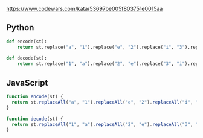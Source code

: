 https://www.codewars.com/kata/53697be005f803751e0015aa

## Python
```python
def encode(st):
    return st.replace("a", "1").replace("e", "2").replace("i", "3").replace("o", "4").replace("u", "5")
    
def decode(st):
    return st.replace("1", "a").replace("2", "e").replace("3", "i").replace("4", "o").replace("5", "u")
```

## JavaScript
```js
function encode(st) {
  return st.replaceAll("a", "1").replaceAll("e", "2").replaceAll("i", "3").replaceAll("o", "4").replaceAll("u", "5")
}

function decode(st) {
  return st.replaceAll("1", "a").replaceAll("2", "e").replaceAll("3", "i").replaceAll("4", "o").replaceAll("5", "u")
}
```